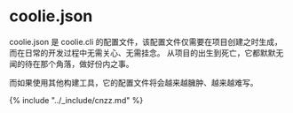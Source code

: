 # coolie.json
coolie.json 是 coolie.cli 的配置文件，该配置文件仅需要在项目创建之时生成，而在日常的开发过程中无需关心、无需挂念。
从项目的出生到死亡，它都默默无闻的待在那个角落，做好份内之事。

而如果使用其他构建工具，它的配置文件将会越来越臃肿、越来越难写。

{% include "../_include/cnzz.md" %}

